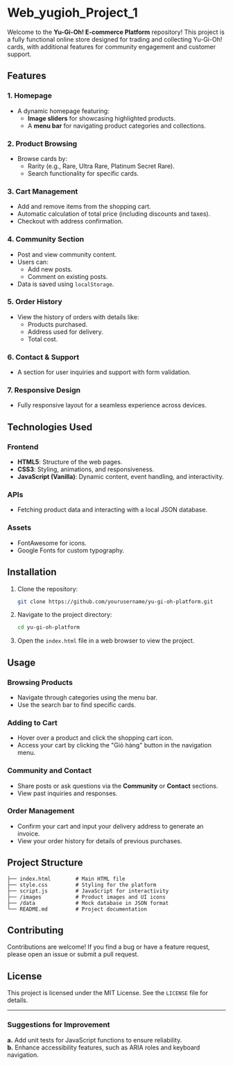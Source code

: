 # Web_yugioh_Project_1


Welcome to the **Yu-Gi-Oh! E-commerce Platform** repository! This project is a fully functional online store designed for trading and collecting Yu-Gi-Oh! cards, with additional features for community engagement and customer support.

## Features

### 1. **Homepage**
- A dynamic homepage featuring:
  - **Image sliders** for showcasing highlighted products.
  - A **menu bar** for navigating product categories and collections.

### 2. **Product Browsing**
- Browse cards by:
  - Rarity (e.g., Rare, Ultra Rare, Platinum Secret Rare).
  - Search functionality for specific cards.

### 3. **Cart Management**
- Add and remove items from the shopping cart.
- Automatic calculation of total price (including discounts and taxes).
- Checkout with address confirmation.

### 4. **Community Section**
- Post and view community content.
- Users can:
  - Add new posts.
  - Comment on existing posts.
- Data is saved using `localStorage`.

### 5. **Order History**
- View the history of orders with details like:
  - Products purchased.
  - Address used for delivery.
  - Total cost.

### 6. **Contact & Support**
- A section for user inquiries and support with form validation.

### 7. **Responsive Design**
- Fully responsive layout for a seamless experience across devices.

## Technologies Used

### Frontend
- **HTML5**: Structure of the web pages.
- **CSS3**: Styling, animations, and responsiveness.
- **JavaScript (Vanilla)**: Dynamic content, event handling, and interactivity.

### APIs
- Fetching product data and interacting with a local JSON database.

### Assets
- FontAwesome for icons.
- Google Fonts for custom typography.

## Installation

1. Clone the repository:
   ```bash
   git clone https://github.com/yourusername/yu-gi-oh-platform.git
   ```
2. Navigate to the project directory:
   ```bash
   cd yu-gi-oh-platform
   ```
3. Open the `index.html` file in a web browser to view the project.

## Usage

### Browsing Products
- Navigate through categories using the menu bar.
- Use the search bar to find specific cards.

### Adding to Cart
- Hover over a product and click the shopping cart icon.
- Access your cart by clicking the "Giỏ hàng" button in the navigation menu.

### Community and Contact
- Share posts or ask questions via the **Community** or **Contact** sections.
- View past inquiries and responses.

### Order Management
- Confirm your cart and input your delivery address to generate an invoice.
- View your order history for details of previous purchases.

## Project Structure

```
├── index.html        # Main HTML file
├── style.css         # Styling for the platform
├── script.js         # JavaScript for interactivity
├── /images           # Product images and UI icons
├── /data             # Mock database in JSON format
└── README.md         # Project documentation
```

## Contributing

Contributions are welcome! If you find a bug or have a feature request, please open an issue or submit a pull request.

## License

This project is licensed under the MIT License. See the `LICENSE` file for details.

---

### Suggestions for Improvement

**a.** Add unit tests for JavaScript functions to ensure reliability.  
**b.** Enhance accessibility features, such as ARIA roles and keyboard navigation.

